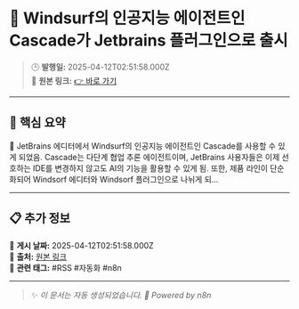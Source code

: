 # 🎯 Windsurf의 인공지능 에이전트인 Cascade가 Jetbrains 플러그인으로 출시

> 🕒 **발행일:** 2025-04-12T02:51:58.000Z  
> 🔗 **원본 링크:** [👉 바로 가기](https://news.hada.io/topic?id=20294)

---

## 📌 **핵심 요약**  
📖 JetBrains 에디터에서 Windsurf의 인공지능 에이전트인 Cascade를 사용할 수 있게 되었음. Cascade는 다단계 협업 추론 에이전트이며, JetBrains 사용자들은 이제 선호하는 IDE를 변경하지 않고도 AI의 기능을 활용할 수 있게 됨. 또한, 제품 라인이 단순화되어 Windsorf 에디터와 Windsorf 플러그인으로 나뉘게 되...

---

## 📋 **추가 정보**  
🔹 **게시 날짜:** 2025-04-12T02:51:58.000Z  
🔹 **출처:** [원본 링크](https://news.hada.io/topic?id=20294)  
🔹 **관련 태그:** #RSS #자동화 #n8n  

---

> ✨ _이 문서는 자동 생성되었습니다. 🚀 Powered by n8n_
